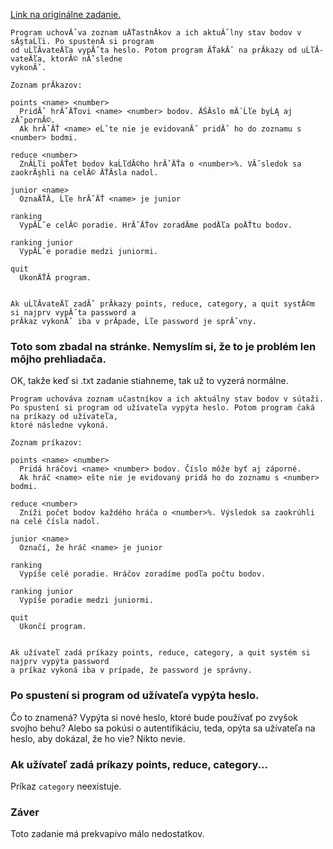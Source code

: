 [Link na originálne zadanie.](http://www.dcs.fmph.uniba.sk/~lukotka/pts2017du1.htm)

```
Program uchovĂˇva zoznam uÄŤastnĂ­kov a ich aktuĂˇlny stav bodov v sĂştaĹľi. Po spustenĂ­ si program
od uĹľĂ­vateÄľa vypĂ˝ta heslo. Potom program ÄŤakĂˇ na prĂ­kazy od uĹľĂ­vateÄľa, ktorĂ© nĂˇsledne
vykonĂˇ.

Zoznam prĂ­kazov:

points <name> <number>
  PridĂˇ hrĂˇÄŤovi <name> <number> bodov. ÄŚĂ­slo mĂ´Ĺľe byĹĄ aj zĂˇpornĂ©.
  Ak hrĂˇÄŤ <name> eĹˇte nie je evidovanĂ˝ pridĂˇ ho do zoznamu s <number> bodmi.

reduce <number>
  ZnĂ­Ĺľi poÄŤet bodov kaĹľdĂ©ho hrĂˇÄŤa o <number>%. VĂ˝sledok sa zaokrĂşhli na celĂ© ÄŤĂ­sla nadol.

junior <name>
  OznaÄŤĂ­, Ĺľe hrĂˇÄŤ <name> je junior

ranking
  VypĂ­Ĺˇe celĂ© poradie. HrĂˇÄŤov zoradĂ­me podÄľa poÄŤtu bodov.

ranking junior
  VypĂ­Ĺˇe poradie medzi juniormi.

quit
  UkonÄŤĂ­ program.


Ak uĹľĂ­vateÄľ zadĂˇ prĂ­kazy points, reduce, category, a quit systĂ©m si najprv vypĂ˝ta password a
prĂ­kaz vykonĂˇ iba v prĂ­pade, Ĺľe password je sprĂˇvny.
```

### Toto som zbadal na stránke. Nemyslím si, že to je problém len môjho prehliadača.

OK, takže keď si .txt zadanie stiahneme, tak už to vyzerá normálne.

```
Program uchováva zoznam učastníkov a ich aktuálny stav bodov v sútaži.
Po spustení si program od užívateľa vypýta heslo. Potom program čaká na príkazy od užívateľa,
ktoré následne vykoná.

Zoznam príkazov:

points <name> <number>
  Pridá hráčovi <name> <number> bodov. Číslo môže byť aj záporné.
  Ak hráč <name> ešte nie je evidovaný pridá ho do zoznamu s <number> bodmi.

reduce <number>
  Zníži počet bodov každého hráča o <number>%. Výsledok sa zaokrúhli na celé čísla nadol.

junior <name> 
  Označí, že hráč <name> je junior

ranking 
  Vypíše celé poradie. Hráčov zoradíme podľa počtu bodov.

ranking junior
  Vypíše poradie medzi juniormi.

quit
  Ukončí program.


Ak užívateľ zadá príkazy points, reduce, category, a quit systém si najprv vypýta password
a príkaz vykoná iba v prípade, že password je správny. 
```

### Po spustení si program od užívateľa vypýta heslo.

Čo to znamená? Vypýta si nové heslo, ktoré bude používať po zvyšok svojho behu? Alebo sa pokúsi o autentifikáciu, teda, opýta sa užívateľa na heslo, aby dokázal, že ho vie? Nikto nevie.

### Ak užívateľ zadá príkazy points, reduce, category...

Príkaz `category` neexistuje.

### Záver

Toto zadanie má prekvapivo málo nedostatkov.